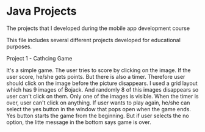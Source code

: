 # Java Projects
 The projects that I developed during the mobile app development course
 
This file includes several different projects developed for educational purposes. 

Project 1 - Cathcing Game

 It's a simple game. The user tries to score by clicking on the image. If the user score, he/she gets points. But there is also a timer. Therefore user should click on the image before the picture disappears. I used a grid layout which has 9 images of Bojack. And randomly 8 of this images disappears so user can't click on them. Only one of the images is visible. When the timer is over, user can't click on anything. If user wants to play again, he/she can select the yes button in the window that pops open when the game ends. Yes button starts the game from the beginning. But if user selects the no option, the litte message in the bottom says game is over.
